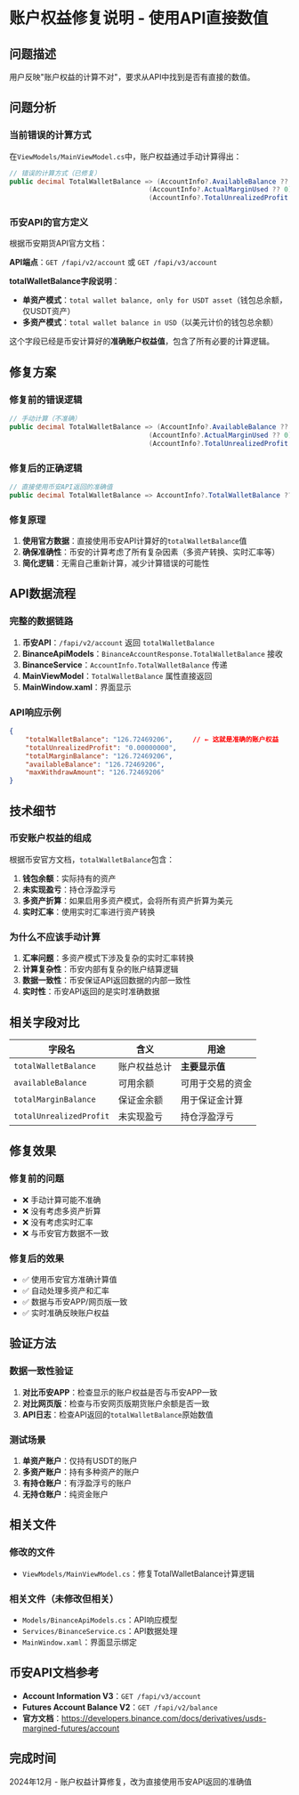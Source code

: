 # 账户权益修复说明 - 使用API直接数值

## 问题描述

用户反映"账户权益的计算不对"，要求从API中找到是否有直接的数值。

## 问题分析

### 当前错误的计算方式

在`ViewModels/MainViewModel.cs`中，账户权益通过手动计算得出：

```csharp
// 错误的计算方式（已修复）
public decimal TotalWalletBalance => (AccountInfo?.AvailableBalance ?? 0) + 
                                   (AccountInfo?.ActualMarginUsed ?? 0) + 
                                   (AccountInfo?.TotalUnrealizedProfit ?? 0);
```

### 币安API的官方定义

根据币安期货API官方文档：

**API端点**：`GET /fapi/v2/account` 或 `GET /fapi/v3/account`

**totalWalletBalance字段说明**：
- **单资产模式**：`total wallet balance, only for USDT asset`（钱包总余额，仅USDT资产）
- **多资产模式**：`total wallet balance in USD`（以美元计价的钱包总余额）

这个字段已经是币安计算好的**准确账户权益值**，包含了所有必要的计算逻辑。

## 修复方案

### 修复前的错误逻辑

```csharp
// 手动计算（不准确）
public decimal TotalWalletBalance => (AccountInfo?.AvailableBalance ?? 0) + 
                                   (AccountInfo?.ActualMarginUsed ?? 0) + 
                                   (AccountInfo?.TotalUnrealizedProfit ?? 0);
```

### 修复后的正确逻辑

```csharp
// 直接使用币安API返回的准确值
public decimal TotalWalletBalance => AccountInfo?.TotalWalletBalance ?? 0;
```

### 修复原理

1. **使用官方数据**：直接使用币安API计算好的`totalWalletBalance`值
2. **确保准确性**：币安的计算考虑了所有复杂因素（多资产转换、实时汇率等）
3. **简化逻辑**：无需自己重新计算，减少计算错误的可能性

## API数据流程

### 完整的数据链路

1. **币安API**：`/fapi/v2/account` 返回 `totalWalletBalance`
2. **BinanceApiModels**：`BinanceAccountResponse.TotalWalletBalance` 接收
3. **BinanceService**：`AccountInfo.TotalWalletBalance` 传递
4. **MainViewModel**：`TotalWalletBalance` 属性直接返回
5. **MainWindow.xaml**：界面显示

### API响应示例

```json
{
    "totalWalletBalance": "126.72469206",     // ← 这就是准确的账户权益
    "totalUnrealizedProfit": "0.00000000",   
    "totalMarginBalance": "126.72469206",     
    "availableBalance": "126.72469206",       
    "maxWithdrawAmount": "126.72469206"       
}
```

## 技术细节

### 币安账户权益的组成

根据币安官方文档，`totalWalletBalance`包含：

1. **钱包余额**：实际持有的资产
2. **未实现盈亏**：持仓浮盈浮亏
3. **多资产折算**：如果启用多资产模式，会将所有资产折算为美元
4. **实时汇率**：使用实时汇率进行资产转换

### 为什么不应该手动计算

1. **汇率问题**：多资产模式下涉及复杂的实时汇率转换
2. **计算复杂性**：币安内部有复杂的账户结算逻辑
3. **数据一致性**：币安保证API返回数据的内部一致性
4. **实时性**：币安API返回的是实时准确数据

## 相关字段对比

| 字段名 | 含义 | 用途 |
|--------|------|------|
| `totalWalletBalance` | 账户权益总计 | **主要显示值** |
| `availableBalance` | 可用余额 | 可用于交易的资金 |
| `totalMarginBalance` | 保证金余额 | 用于保证金计算 |
| `totalUnrealizedProfit` | 未实现盈亏 | 持仓浮盈浮亏 |

## 修复效果

### 修复前的问题

- ❌ 手动计算可能不准确
- ❌ 没有考虑多资产折算
- ❌ 没有考虑实时汇率
- ❌ 与币安官方数据不一致

### 修复后的效果

- ✅ 使用币安官方准确计算值
- ✅ 自动处理多资产和汇率
- ✅ 数据与币安APP/网页版一致
- ✅ 实时准确反映账户权益

## 验证方法

### 数据一致性验证

1. **对比币安APP**：检查显示的账户权益是否与币安APP一致
2. **对比网页版**：检查与币安网页版期货账户余额是否一致
3. **API日志**：检查API返回的`totalWalletBalance`原始数值

### 测试场景

1. **单资产账户**：仅持有USDT的账户
2. **多资产账户**：持有多种资产的账户
3. **有持仓账户**：有浮盈浮亏的账户
4. **无持仓账户**：纯资金账户

## 相关文件

### 修改的文件

- `ViewModels/MainViewModel.cs`：修复TotalWalletBalance计算逻辑

### 相关文件（未修改但相关）

- `Models/BinanceApiModels.cs`：API响应模型
- `Services/BinanceService.cs`：API数据处理
- `MainWindow.xaml`：界面显示绑定

## 币安API文档参考

- **Account Information V3**：`GET /fapi/v3/account`
- **Futures Account Balance V2**：`GET /fapi/v2/balance`
- **官方文档**：https://developers.binance.com/docs/derivatives/usds-margined-futures/account

## 完成时间

2024年12月 - 账户权益计算修复，改为直接使用币安API返回的准确值 